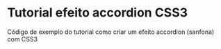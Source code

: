 # Tutorial efeito accordion CSS3
Código de exemplo do tutorial como criar um efeito accordion (sanfona) com CSS3
